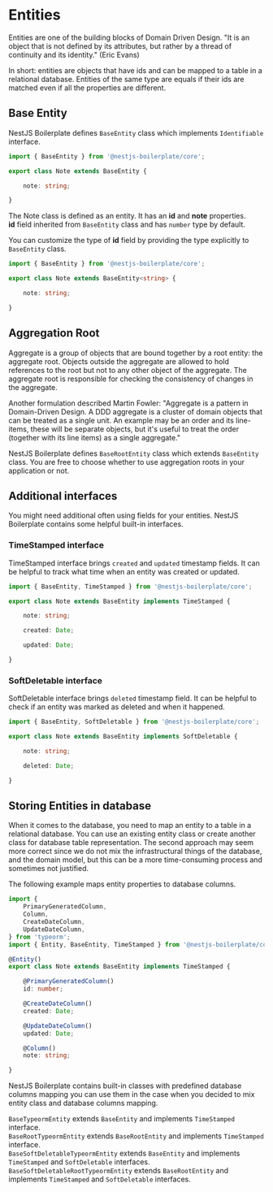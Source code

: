 # Entities

Entities are one of the building blocks of Domain Driven Design. "It is an object that is not defined by its attributes,
but rather by a thread of continuity and its identity." (Eric Evans)

In short: entities are objects that have ids and can be mapped to a table in a relational database. Entities of the 
same type are equals if their ids are matched even if all the properties are different.

## Base Entity

NestJS Boilerplate defines `BaseEntity` class which implements `Identifiable` interface.

```typescript
import { BaseEntity } from '@nestjs-boilerplate/core';

export class Note extends BaseEntity {

    note: string;

}
```

The Note class is defined as an entity. It has an **id** and **note** properties.\
**id** field inherited from `BaseEntity` class and has `number` type by default.

You can customize the type of **id** field by providing the type explicitly to `BaseEntity` class.

```typescript
import { BaseEntity } from '@nestjs-boilerplate/core';

export class Note extends BaseEntity<string> {

    note: string;

}
```

## Aggregation Root

Aggregate is a group of objects that are bound together by a root entity: the aggregate root. Objects outside 
the aggregate are allowed to hold references to the root but not to any other object of the aggregate. 
The aggregate root is responsible for checking the consistency of changes in the aggregate.

Another formulation described Martin Fowler: "Aggregate is a pattern in Domain-Driven Design. A DDD aggregate is a cluster of domain objects that can be treated 
as a single unit. An example may be an order and its line-items, these will be separate objects, but it's useful 
to treat the order (together with its line items) as a single aggregate."

NestJS Boilerplate defines `BaseRootEntity` class which extends `BaseEntity` class. You are free to choose whether 
to use aggregation roots in your application or not.

## Additional interfaces

You might need additional often using fields for your entities. NestJS Boilerplate contains some helpful built-in 
interfaces.

### TimeStamped interface

TimeStamped interface brings `created` and `updated` timestamp fields. It can be helpful to track what time when
an entity was created or updated.

```typescript
import { BaseEntity, TimeStamped } from '@nestjs-boilerplate/core';

export class Note extends BaseEntity implements TimeStamped {

    note: string;

    created: Date;

    updated: Date;

}
```

### SoftDeletable interface

SoftDeletable interface brings `deleted` timestamp field. It can be helpful to check if an entity was marked 
as deleted and when it happened.

```typescript
import { BaseEntity, SoftDeletable } from '@nestjs-boilerplate/core';

export class Note extends BaseEntity implements SoftDeletable {

    note: string;

    deleted: Date;

}
```

## Storing Entities in database

When it comes to the database, you need to map an entity to a table in a relational database. You can use an existing 
entity class or create another class for database table representation. The second approach may seem more correct since
we do not mix the infrastructural things of the database, and the domain model, but this can be a more time-consuming 
process and sometimes not justified.

The following example maps entity properties to database columns.

```typescript
import {
    PrimaryGeneratedColumn,
    Column,
    CreateDateColumn,
    UpdateDateColumn,
} from 'typeorm';
import { Entity, BaseEntity, TimeStamped } from '@nestjs-boilerplate/core';

@Entity()
export class Note extends BaseEntity implements TimeStamped {

    @PrimaryGeneratedColumn()
    id: number;

    @CreateDateColumn()
    created: Date;

    @UpdateDateColumn()
    updated: Date;

    @Column()
    note: string;

}
```

NestJS Boilerplate contains built-in classes with predefined database columns mapping you can use them in the case
when you decided to mix entity class and database columns mapping.

`BaseTypeormEntity` extends `BaseEntity` and implements `TimeStamped` interface.\
`BaseRootTypeormEntity` extends `BaseRootEntity` and implements `TimeStamped` interface.\
`BaseSoftDeletableTypeormEntity` extends `BaseEntity` and implements `TimeStamped` and `SoftDeletable` interfaces.\
`BaseSoftDeletableRootTypeormEntity` extends `BaseRootEntity` and implements `TimeStamped` and `SoftDeletable` interfaces.